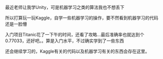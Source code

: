 最近老师让我学Unity，可是机器学习之类的算法我也不想丢下

所以打算玩一玩Kaggle，自学一些机器学习的操作，要不然看到机器学习的代码还是一脸懵

入门项目Titanic花了一下午的时间，还看了攻略...最后准确率也就达到个0.77033，还好吧。。算是入门水平，不过确实学到了一些东西

还会继续学习的，Kaggle有关的代码以及机器学习有关的东西会存在这里。

